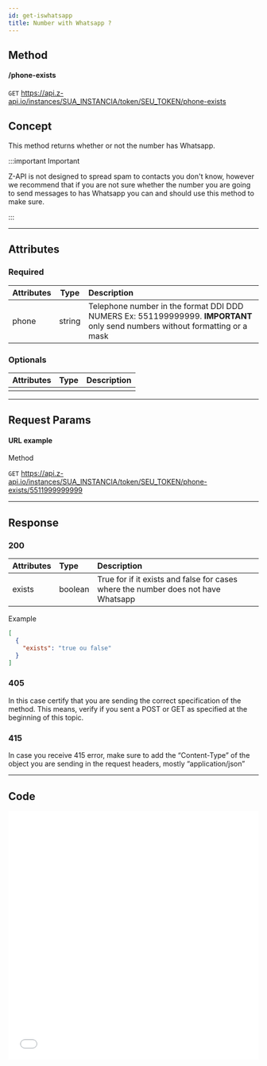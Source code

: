 ```yaml
---
id: get-iswhatsapp
title: Number with Whatsapp ? 
---
```


## Method

#### /phone-exists

`GET` https://api.z-api.io/instances/SUA_INSTANCIA/token/SEU_TOKEN/phone-exists

## Concept

This method returns whether or not the number has Whatsapp.

:::important Important

 Z-API is not designed to spread spam to contacts you don't know, however we recommend that if you are not sure whether the number you are going to send messages to has Whatsapp you can and should use this method to make sure.

:::

---

## Attributes

### Required

| Attributes | Type | Description |
| :-- | :-: | :-- |
| phone | string | Telephone number in the format DDI DDD NUMERS Ex: 551199999999. **IMPORTANT**  only send numbers without formatting or a mask  |

### Optionals 

| Attributes | Type | Description |
| :-------- | :--: | :-------- |
|           |      |           |

---

## Request Params

#### URL example

Method

`GET` https://api.z-api.io/instances/SUA_INSTANCIA/token/SEU_TOKEN/phone-exists/5511999999999

---

## Response

### 200

| Attributes | Type | Description |
| :-- | :-- | :-- |
| exists | boolean | True for if it exists and false for cases where the number does not have Whatsapp |

Example

```json
[
  {
    "exists": "true ou false"
  }
]
```

### 405

In this case certify that you are sending the correct specification of the method. This means, verify if you sent a POST or GET as specified at the beginning of this topic.

### 415

In case you receive 415 error, make sure to add the “Content-Type” of the object you are sending in the request headers, mostly “application/json”


---

## Code

<iframe src="//api.apiembed.com/?source=https://raw.githubusercontent.com/Z-API/z-api-docs/main/json-examples/get-iswhatsapp.json&targets=all" frameborder="0" scrolling="no" width="100%" height="500px" seamless></iframe>
